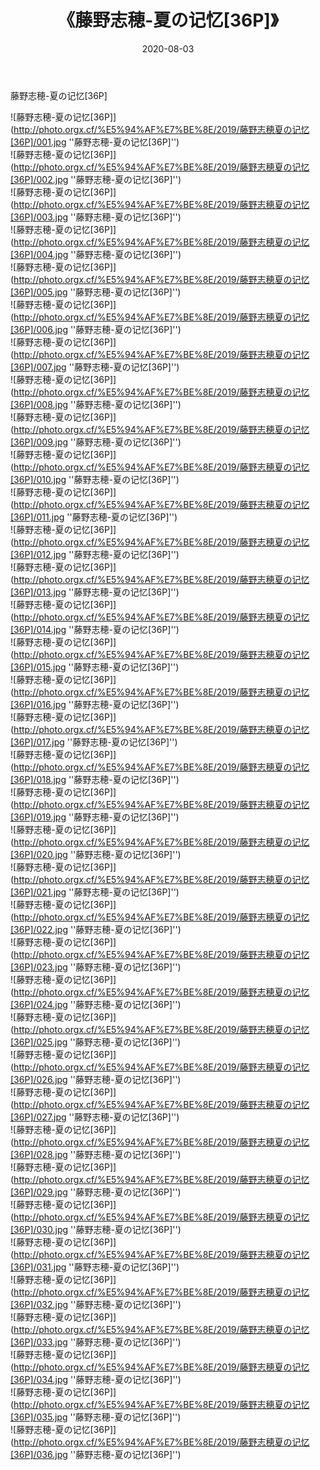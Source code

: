 ﻿---
layout: post
title: 《藤野志穂-夏の记忆[36P]》
date: 2020-08-03
img: http://photo.orgx.cf/%E5%94%AF%E7%BE%8E/2019/藤野志穂夏の记忆[36P]/000.jpg
tags: [美女,清纯,唯美]
---

藤野志穂-夏の记忆[36P]

![藤野志穂-夏の记忆[36P]](http://photo.orgx.cf/%E5%94%AF%E7%BE%8E/2019/藤野志穂夏の记忆[36P]/001.jpg ''藤野志穂-夏の记忆[36P]'')<br>
![藤野志穂-夏の记忆[36P]](http://photo.orgx.cf/%E5%94%AF%E7%BE%8E/2019/藤野志穂夏の记忆[36P]/002.jpg ''藤野志穂-夏の记忆[36P]'')<br>
![藤野志穂-夏の记忆[36P]](http://photo.orgx.cf/%E5%94%AF%E7%BE%8E/2019/藤野志穂夏の记忆[36P]/003.jpg ''藤野志穂-夏の记忆[36P]'')<br>
![藤野志穂-夏の记忆[36P]](http://photo.orgx.cf/%E5%94%AF%E7%BE%8E/2019/藤野志穂夏の记忆[36P]/004.jpg ''藤野志穂-夏の记忆[36P]'')<br>
![藤野志穂-夏の记忆[36P]](http://photo.orgx.cf/%E5%94%AF%E7%BE%8E/2019/藤野志穂夏の记忆[36P]/005.jpg ''藤野志穂-夏の记忆[36P]'')<br>
![藤野志穂-夏の记忆[36P]](http://photo.orgx.cf/%E5%94%AF%E7%BE%8E/2019/藤野志穂夏の记忆[36P]/006.jpg ''藤野志穂-夏の记忆[36P]'')<br>
![藤野志穂-夏の记忆[36P]](http://photo.orgx.cf/%E5%94%AF%E7%BE%8E/2019/藤野志穂夏の记忆[36P]/007.jpg ''藤野志穂-夏の记忆[36P]'')<br>
![藤野志穂-夏の记忆[36P]](http://photo.orgx.cf/%E5%94%AF%E7%BE%8E/2019/藤野志穂夏の记忆[36P]/008.jpg ''藤野志穂-夏の记忆[36P]'')<br>
![藤野志穂-夏の记忆[36P]](http://photo.orgx.cf/%E5%94%AF%E7%BE%8E/2019/藤野志穂夏の记忆[36P]/009.jpg ''藤野志穂-夏の记忆[36P]'')<br>
![藤野志穂-夏の记忆[36P]](http://photo.orgx.cf/%E5%94%AF%E7%BE%8E/2019/藤野志穂夏の记忆[36P]/010.jpg ''藤野志穂-夏の记忆[36P]'')<br>
![藤野志穂-夏の记忆[36P]](http://photo.orgx.cf/%E5%94%AF%E7%BE%8E/2019/藤野志穂夏の记忆[36P]/011.jpg ''藤野志穂-夏の记忆[36P]'')<br>
![藤野志穂-夏の记忆[36P]](http://photo.orgx.cf/%E5%94%AF%E7%BE%8E/2019/藤野志穂夏の记忆[36P]/012.jpg ''藤野志穂-夏の记忆[36P]'')<br>
![藤野志穂-夏の记忆[36P]](http://photo.orgx.cf/%E5%94%AF%E7%BE%8E/2019/藤野志穂夏の记忆[36P]/013.jpg ''藤野志穂-夏の记忆[36P]'')<br>
![藤野志穂-夏の记忆[36P]](http://photo.orgx.cf/%E5%94%AF%E7%BE%8E/2019/藤野志穂夏の记忆[36P]/014.jpg ''藤野志穂-夏の记忆[36P]'')<br>
![藤野志穂-夏の记忆[36P]](http://photo.orgx.cf/%E5%94%AF%E7%BE%8E/2019/藤野志穂夏の记忆[36P]/015.jpg ''藤野志穂-夏の记忆[36P]'')<br>
![藤野志穂-夏の记忆[36P]](http://photo.orgx.cf/%E5%94%AF%E7%BE%8E/2019/藤野志穂夏の记忆[36P]/016.jpg ''藤野志穂-夏の记忆[36P]'')<br>
![藤野志穂-夏の记忆[36P]](http://photo.orgx.cf/%E5%94%AF%E7%BE%8E/2019/藤野志穂夏の记忆[36P]/017.jpg ''藤野志穂-夏の记忆[36P]'')<br>
![藤野志穂-夏の记忆[36P]](http://photo.orgx.cf/%E5%94%AF%E7%BE%8E/2019/藤野志穂夏の记忆[36P]/018.jpg ''藤野志穂-夏の记忆[36P]'')<br>
![藤野志穂-夏の记忆[36P]](http://photo.orgx.cf/%E5%94%AF%E7%BE%8E/2019/藤野志穂夏の记忆[36P]/019.jpg ''藤野志穂-夏の记忆[36P]'')<br>
![藤野志穂-夏の记忆[36P]](http://photo.orgx.cf/%E5%94%AF%E7%BE%8E/2019/藤野志穂夏の记忆[36P]/020.jpg ''藤野志穂-夏の记忆[36P]'')<br>
![藤野志穂-夏の记忆[36P]](http://photo.orgx.cf/%E5%94%AF%E7%BE%8E/2019/藤野志穂夏の记忆[36P]/021.jpg ''藤野志穂-夏の记忆[36P]'')<br>
![藤野志穂-夏の记忆[36P]](http://photo.orgx.cf/%E5%94%AF%E7%BE%8E/2019/藤野志穂夏の记忆[36P]/022.jpg ''藤野志穂-夏の记忆[36P]'')<br>
![藤野志穂-夏の记忆[36P]](http://photo.orgx.cf/%E5%94%AF%E7%BE%8E/2019/藤野志穂夏の记忆[36P]/023.jpg ''藤野志穂-夏の记忆[36P]'')<br>
![藤野志穂-夏の记忆[36P]](http://photo.orgx.cf/%E5%94%AF%E7%BE%8E/2019/藤野志穂夏の记忆[36P]/024.jpg ''藤野志穂-夏の记忆[36P]'')<br>
![藤野志穂-夏の记忆[36P]](http://photo.orgx.cf/%E5%94%AF%E7%BE%8E/2019/藤野志穂夏の记忆[36P]/025.jpg ''藤野志穂-夏の记忆[36P]'')<br>
![藤野志穂-夏の记忆[36P]](http://photo.orgx.cf/%E5%94%AF%E7%BE%8E/2019/藤野志穂夏の记忆[36P]/026.jpg ''藤野志穂-夏の记忆[36P]'')<br>
![藤野志穂-夏の记忆[36P]](http://photo.orgx.cf/%E5%94%AF%E7%BE%8E/2019/藤野志穂夏の记忆[36P]/027.jpg ''藤野志穂-夏の记忆[36P]'')<br>
![藤野志穂-夏の记忆[36P]](http://photo.orgx.cf/%E5%94%AF%E7%BE%8E/2019/藤野志穂夏の记忆[36P]/028.jpg ''藤野志穂-夏の记忆[36P]'')<br>
![藤野志穂-夏の记忆[36P]](http://photo.orgx.cf/%E5%94%AF%E7%BE%8E/2019/藤野志穂夏の记忆[36P]/029.jpg ''藤野志穂-夏の记忆[36P]'')<br>
![藤野志穂-夏の记忆[36P]](http://photo.orgx.cf/%E5%94%AF%E7%BE%8E/2019/藤野志穂夏の记忆[36P]/030.jpg ''藤野志穂-夏の记忆[36P]'')<br>
![藤野志穂-夏の记忆[36P]](http://photo.orgx.cf/%E5%94%AF%E7%BE%8E/2019/藤野志穂夏の记忆[36P]/031.jpg ''藤野志穂-夏の记忆[36P]'')<br>
![藤野志穂-夏の记忆[36P]](http://photo.orgx.cf/%E5%94%AF%E7%BE%8E/2019/藤野志穂夏の记忆[36P]/032.jpg ''藤野志穂-夏の记忆[36P]'')<br>
![藤野志穂-夏の记忆[36P]](http://photo.orgx.cf/%E5%94%AF%E7%BE%8E/2019/藤野志穂夏の记忆[36P]/033.jpg ''藤野志穂-夏の记忆[36P]'')<br>
![藤野志穂-夏の记忆[36P]](http://photo.orgx.cf/%E5%94%AF%E7%BE%8E/2019/藤野志穂夏の记忆[36P]/034.jpg ''藤野志穂-夏の记忆[36P]'')<br>
![藤野志穂-夏の记忆[36P]](http://photo.orgx.cf/%E5%94%AF%E7%BE%8E/2019/藤野志穂夏の记忆[36P]/035.jpg ''藤野志穂-夏の记忆[36P]'')<br>
![藤野志穂-夏の记忆[36P]](http://photo.orgx.cf/%E5%94%AF%E7%BE%8E/2019/藤野志穂夏の记忆[36P]/036.jpg ''藤野志穂-夏の记忆[36P]'')<br>
